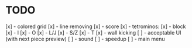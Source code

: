 # TODO
[x] - colored grid
[x] - line removing
[x] - score
[x] - tetrominos:
  [x] - block
  [x] - I
  [x] - O
  [x] - L/J
  [x] - S/Z
  [x] - T
[x] - wall kicking
[ ] - acceptable UI (with next piece preview)
[ ] - sound
[ ] - speedup
[ ] - main menu
